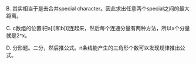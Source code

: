 B. 其实相当于是去合并special character。因此求出任意两个special之间的最大距离。

C. c数组的位置i把a[i]和b[i]连起来，然后每个连通分量有两种方法，所以x个分量就是2^x。

D. 分形题。二分，然后推公式。n条线能产生的三角形个数可以发现规律推出公式。

